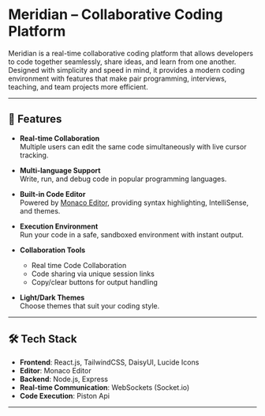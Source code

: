 # Meridian – Collaborative Coding Platform

Meridian is a real-time collaborative coding platform that allows developers to code together seamlessly, share ideas, and learn from one another. Designed with simplicity and speed in mind, it provides a modern coding environment with features that make pair programming, interviews, teaching, and team projects more efficient.

---

## 🚀 Features

- **Real-time Collaboration**  
  Multiple users can edit the same code simultaneously with live cursor tracking.

- **Multi-language Support**  
  Write, run, and debug code in popular programming languages.

- **Built-in Code Editor**  
  Powered by [Monaco Editor](https://microsoft.github.io/monaco-editor/), providing syntax highlighting, IntelliSense, and themes.

- **Execution Environment**  
  Run your code in a safe, sandboxed environment with instant output.

- **Collaboration Tools**

  - Real time Code Collaboration
  - Code sharing via unique session links
  - Copy/clear buttons for output handling

- **Light/Dark Themes**  
  Choose themes that suit your coding style.

---

## 🛠️ Tech Stack

- **Frontend**: React.js, TailwindCSS, DaisyUI, Lucide Icons
- **Editor**: Monaco Editor
- **Backend**: Node.js, Express
- **Real-time Communication**: WebSockets (Socket.io)
- **Code Execution**: Piston Api

---
